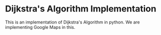 # Dijkstra's Algorithm Implementation

This is an implementation of Dijkstra's Algorithm in python.
We are implementing Google Maps in this.
